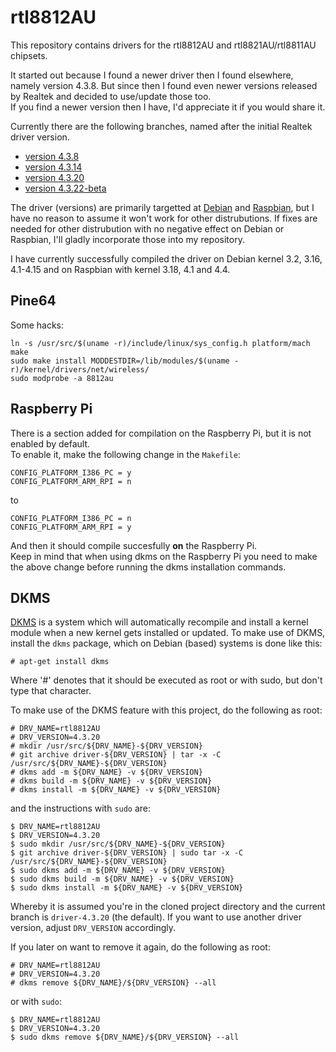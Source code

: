 # rtl8812AU
This repository contains drivers for the rtl8812AU and rtl8821AU/rtl8811AU chipsets.

It started out because I found a newer driver then I found elsewhere, namely version 4.3.8.
But since then I found even newer versions released by Realtek and decided to use/update those too.  
If you find a newer version then I have, I'd appreciate it if you would share it.

Currently there are the following branches, named after the initial Realtek driver version.
- [version 4.3.8](https://github.com/diederikdehaas/rtl8812AU/tree/driver-4.3.8)
- [version 4.3.14](https://github.com/diederikdehaas/rtl8812AU/tree/driver-4.3.14)
- [version 4.3.20](https://github.com/diederikdehaas/rtl8812AU/tree/driver-4.3.20)
- [version 4.3.22-beta](https://github.com/diederikdehaas/rtl8812AU/tree/driver-4.3.22-beta)

The driver (versions) are primarily targetted at [Debian](https://www.debian.org) and [Raspbian](https://www.raspbian.org), but I have no reason to assume it won't work for other distrubutions. If fixes are needed for other distrubution with no negative effect on Debian or Raspbian, I'll gladly incorporate those into my repository.

I have currently successfully compiled the driver on Debian kernel 3.2, 3.16, 4.1-4.15 and on Raspbian with kernel 3.18, 4.1 and 4.4.

## Pine64
Some hacks:
```
ln -s /usr/src/$(uname -r)/include/linux/sys_config.h platform/mach
make
sudo make install MODDESTDIR=/lib/modules/$(uname -r)/kernel/drivers/net/wireless/
sudo modprobe -a 8812au
```

## Raspberry Pi
There is a section added for compilation on the Raspberry Pi, but it is not enabled by default.  
To enable it, make the following change in the `Makefile`:
```
CONFIG_PLATFORM_I386_PC = y
CONFIG_PLATFORM_ARM_RPI = n
```
to
```
CONFIG_PLATFORM_I386_PC = n
CONFIG_PLATFORM_ARM_RPI = y
```
And then it should compile succesfully **on** the Raspberry Pi.  
Keep in mind that when using dkms on the Raspberry Pi you need to make the above change before running the dkms installation commands.

## DKMS
[DKMS](http://linux.dell.com/dkms/) is a system which will automatically recompile and install a kernel module when a new kernel gets installed or updated.
To make use of DKMS, install the `dkms` package, which on Debian (based) systems is done like this:
```
# apt-get install dkms
```
Where '#' denotes that it should be executed as root or with sudo, but don't type that character.

To make use of the DKMS feature with this project, do the following as root:
```
# DRV_NAME=rtl8812AU
# DRV_VERSION=4.3.20
# mkdir /usr/src/${DRV_NAME}-${DRV_VERSION}
# git archive driver-${DRV_VERSION} | tar -x -C /usr/src/${DRV_NAME}-${DRV_VERSION}
# dkms add -m ${DRV_NAME} -v ${DRV_VERSION}
# dkms build -m ${DRV_NAME} -v ${DRV_VERSION}
# dkms install -m ${DRV_NAME} -v ${DRV_VERSION}
```
and the instructions with `sudo` are:

```
$ DRV_NAME=rtl8812AU
$ DRV_VERSION=4.3.20
$ sudo mkdir /usr/src/${DRV_NAME}-${DRV_VERSION}
$ git archive driver-${DRV_VERSION} | sudo tar -x -C /usr/src/${DRV_NAME}-${DRV_VERSION}
$ sudo dkms add -m ${DRV_NAME} -v ${DRV_VERSION}
$ sudo dkms build -m ${DRV_NAME} -v ${DRV_VERSION}
$ sudo dkms install -m ${DRV_NAME} -v ${DRV_VERSION}
```
Whereby it is assumed you're in the cloned project directory and the current branch is `driver-4.3.20` (the default). If you want to use another driver version, adjust `DRV_VERSION` accordingly.

If you later on want to remove it again, do the following as root:
```
# DRV_NAME=rtl8812AU
# DRV_VERSION=4.3.20
# dkms remove ${DRV_NAME}/${DRV_VERSION} --all
```
or with `sudo`:
```
$ DRV_NAME=rtl8812AU
$ DRV_VERSION=4.3.20
$ sudo dkms remove ${DRV_NAME}/${DRV_VERSION} --all
```

